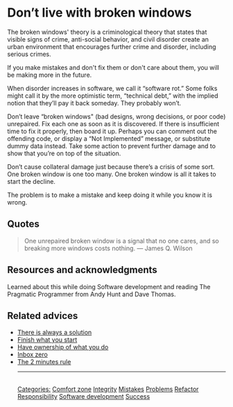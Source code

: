 # Don’t live with broken windows

The broken windows' theory is a criminological theory that states that visible signs of crime, anti-social behavior, and civil disorder create an urban environment that encourages further crime and disorder, including serious crimes.
 
If you make mistakes and don't fix them or don't care about them, you will be making more in the future.
 
When disorder increases in software, we call it “software rot.” Some folks might call it by the more optimistic term, “technical debt,” with the implied notion that they’ll pay it back someday. They probably won’t.
 
Don’t leave “broken windows" (bad designs, wrong decisions, or poor code) unrepaired. Fix each one as soon as it is discovered. If there is insufficient time to fix it properly, then board it up. Perhaps you can comment out the offending code, or display a “Not Implemented” message, or substitute dummy data instead. Take some action to prevent further damage and to show that you’re on top of the situation.
 
Don’t cause collateral damage just because there’s a crisis of some sort. One broken window is one too many. One broken window is all it takes to start the decline.
 
The problem is to make a mistake and keep doing it while you know it is wrong.

## Quotes

> One unrepaired broken window is a signal that no one cares, and so breaking more windows costs nothing. ― James Q. Wilson

## Resources and acknowledgments

Learned about this while doing Software development and reading The Pragmatic Programmer from Andy Hunt and Dave Thomas.

## Related advices

- [There is always a solution](../There%20is%20always%20a%20solution/index.md)
- [Finish what you start](../Finish%20what%20you%20start/index.md)
- [Have ownership of what you do](../Have%20ownership%20of%20what%20you%20do/index.md)
- [Inbox zero](../Inbox%20zero/index.md)
- [The 2 minutes rule](../The%202%20minutes%20rule/index.md)<hr/><br/>[Categories:](../Categories/index.md) [Comfort zone](../Categories/Comfort%20zone.md) [Integrity](../Categories/Integrity.md) [Mistakes](../Categories/Mistakes.md) [Problems](../Categories/Problems.md) [Refactor](../Categories/Refactor.md) [Responsibility](../Categories/Responsibility.md) [Software development](../Categories/Software%20development.md) [Success](../Categories/Success.md)